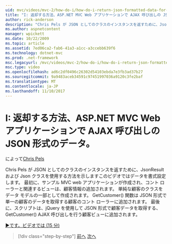 ```yaml
---
uid: mvc/videos/mvc-2/how-do-i/how-do-i-return-json-formatted-data-for-an-ajax-call-in-an-aspnet-mvc-web-application
title: "I: 返却する方法、ASP.NET MVC Web アプリケーションで AJAX 呼び出しの JSON 形式のデータ。 | Microsoft Docs"
author: rick-anderson
description: "Chris Pels が JSON としてのクラスのインスタンスを返すために、JsonResult および Json クラスを使用する方法を示しますこのビデオではデータを書式設定します。 最初に、MVC web アプリケーションのサンプル."
ms.author: aspnetcontent
manager: wpickett
ms.date: 10/22/2009
ms.topic: article
ms.assetid: 7ed06ca2-fab6-41a3-a1cc-a3ccebb639f6
ms.technology: dotnet-mvc
ms.prod: .net-framework
msc.legacyurl: /mvc/videos/mvc-2/how-do-i/how-do-i-return-json-formatted-data-for-an-ajax-call-in-an-aspnet-mvc-web-application
msc.type: video
ms.openlocfilehash: ad6c2df0496c26302d54103ebda7e3fb3ad37b27
ms.sourcegitcommit: 9a9483aceb34591c97451997036a9120c3fe2baf
ms.translationtype: MT
ms.contentlocale: ja-JP
ms.lasthandoff: 11/10/2017
---
```

<a name="how-do-i-return-json-formatted-data-for-an-ajax-call-in-an-aspnet-mvc-web-application"></a>I: 返却する方法、ASP.NET MVC Web アプリケーションで AJAX 呼び出しの JSON 形式のデータ。
====================
によって[Chris Pels](https://twitter.com/chrispels)

Chris Pels が JSON としてのクラスのインスタンスを返すために、JsonResult および Json クラスを使用する方法を示しますこのビデオではデータを書式設定します。 最初に、サンプル MVC web アプリケーションが作成され、コント ローラーと関連するビューは、顧客情報の追加されます。 単純な顧客のクラスをデータ モデルの一部として作成されます。 GetCustomer() 関数は JSON 形式で単一の顧客のデータを取得する顧客のコント ローラーに追加されます。 最後に、スクリプトは、jQuery を使用して JSON 形式で顧客データを取得する、GetCustomer() AJAX 呼び出しを行う顧客ビューに追加されます。

[&#9654;です。ビデオでは (15 分)](https://channel9.msdn.com/Blogs/ASP-NET-Site-Videos/how-do-i-return-json-formatted-data-for-an-ajax-call-in-an-aspnet-mvc-web-application)

>[!div class="step-by-step"]
[前へ](aspnet-mvc-how-10-minute-technical-video-for-developers.md)
[次へ](how-do-i-work-with-data-in-aspnet-mvc-partial-views.md)
